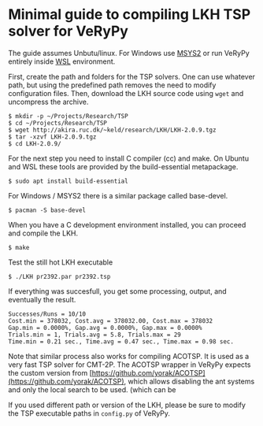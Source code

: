 <!-- Required extensions: pymdownx.betterem, pymdownx.tilde, pymdownx.emoji, pymdownx.tasklist, pymdownx.superfences -->
<!-- The first line is for ReText editor -->

# Minimal guide to compiling LKH TSP solver for VeRyPy

The guide assumes Unbutu/linux. For Windows use [MSYS2](https://www.msys2.org/) or run VeRyPy entirely inside [WSL](https://docs.microsoft.com/en-us/windows/wsl) environment.

First, create the path and folders for the TSP solvers.
One can use whatever path, but using the predefined path removes the need to modify configuration files. Then, download the LKH source code using `wget` and uncompress the archive.

```console
$ mkdir -p ~/Projects/Research/TSP
$ cd ~/Projects/Research/TSP 
$ wget http://akira.ruc.dk/~keld/research/LKH/LKH-2.0.9.tgz
$ tar -xzvf LKH-2.0.9.tgz 
$ cd LKH-2.0.9/
```

For the next step you need to install C compiler (cc) and make.
On Ubuntu and WSL these tools are provided by the build-essential metapackage.

```console
$ sudo apt install build-essential
```

For Windows / MSYS2 there is a similar package called base-devel.
```console
$ pacman -S base-devel
```

When you have a C development environment installed, you can proceed and compile the LKH.

```console
$ make
```

Test the still hot LKH executable

```console
$ ./LKH pr2392.par pr2392.tsp
```

If everything was succesfull, you get some processing, output, and eventually the result.

```console
Successes/Runs = 10/10
Cost.min = 378032, Cost.avg = 378032.00, Cost.max = 378032
Gap.min = 0.0000%, Gap.avg = 0.0000%, Gap.max = 0.0000%
Trials.min = 1, Trials.avg = 5.8, Trials.max = 29
Time.min = 0.21 sec., Time.avg = 0.47 sec., Time.max = 0.98 sec.
```

Note that similar process also works for compiling ACOTSP. It is used as a very fast TSP solver for CMT-2P.
The ACOTSP wrapper in VeRyPy expects the custom version from [https://github.com/yorak/ACOTSP](https://github.com/yorak/ACOTSP),
which allows disabling the ant systems and only the local search to be used.
 (which can be 

If you used different path or version of the LKH, please be sure to modify the TSP executable paths in `config.py` of VeRyPy.
